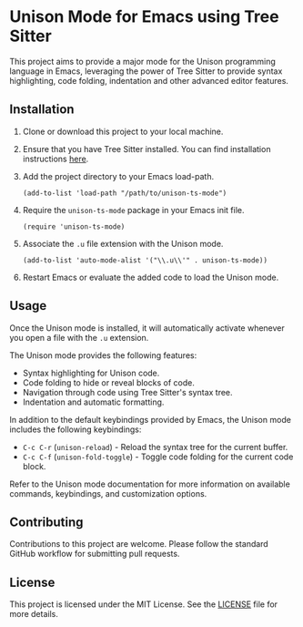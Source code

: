 # Unison Mode for Emacs using Tree Sitter

This project aims to provide a major mode for the Unison programming language in Emacs, leveraging the power of Tree Sitter to provide syntax highlighting, code folding, indentation and other advanced editor features.

## Installation

1. Clone or download this project to your local machine.

2. Ensure that you have Tree Sitter installed. You can find installation instructions [here](https://emacs-tree-sitter.github.io/).

3. Add the project directory to your Emacs load-path.

    ```elisp
    (add-to-list 'load-path "/path/to/unison-ts-mode")
    ```

4. Require the `unison-ts-mode` package in your Emacs init file.

    ```elisp
    (require 'unison-ts-mode)
    ```

5. Associate the `.u` file extension with the Unison mode.

    ```elisp
    (add-to-list 'auto-mode-alist '("\\.u\\'" . unison-ts-mode))
    ```

6. Restart Emacs or evaluate the added code to load the Unison mode.

## Usage

Once the Unison mode is installed, it will automatically activate whenever you open a file with the `.u` extension.

The Unison mode provides the following features:
- Syntax highlighting for Unison code.
- Code folding to hide or reveal blocks of code.
- Navigation through code using Tree Sitter's syntax tree.
- Indentation and automatic formatting.

In addition to the default keybindings provided by Emacs, the Unison mode includes the following keybindings:

- `C-c C-r` (`unison-reload`) - Reload the syntax tree for the current buffer.
- `C-c C-f` (`unison-fold-toggle`) - Toggle code folding for the current code block.

Refer to the Unison mode documentation for more information on available commands, keybindings, and customization options.

## Contributing

Contributions to this project are welcome. Please follow the standard GitHub workflow for submitting pull requests.

## License

This project is licensed under the MIT License. See the [LICENSE](LICENSE) file for more details.
